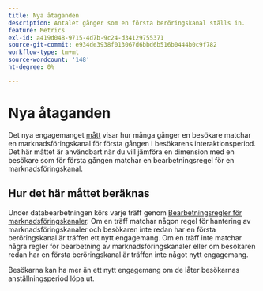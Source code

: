 ```yaml
---
title: Nya åtaganden
description: Antalet gånger som en första beröringskanal ställs in.
feature: Metrics
exl-id: a419d048-9715-4d7b-9c24-d34129755371
source-git-commit: e934de3938f013067d6bbd6b516b0444b0c9f782
workflow-type: tm+mt
source-wordcount: '148'
ht-degree: 0%

---
```


# Nya åtaganden

Det nya engagemanget [mått](overview.md) visar hur många gånger en besökare matchar en marknadsföringskanal för första gången i besökarens interaktionsperiod. Det här måttet är användbart när du vill jämföra en dimension med en besökare som för första gången matchar en bearbetningsregel för en marknadsföringskanal.

## Hur det här måttet beräknas

Under databearbetningen körs varje träff genom [Bearbetningsregler för marknadsföringskanaler](/help/admin/tools/manage-rs/edit-settings/marketing-channels/mc-proc-rules.md). Om en träff matchar någon regel för hantering av marknadsföringskanaler och besökaren inte redan har en första beröringskanal är träffen ett nytt engagemang. Om en träff inte matchar några regler för bearbetning av marknadsföringskanaler eller om besökaren redan har en första beröringskanal är träffen inte något nytt engagemang.

Besökarna kan ha mer än ett nytt engagemang om de låter besökarnas anställningsperiod löpa ut.
